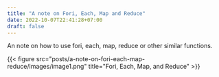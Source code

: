 ```yaml
---
title: "A note on Fori, Each, Map and Reduce"
date: 2022-10-07T22:41:28+07:00
draft: false
---
```


An note on how to use fori, each, map, reduce or other similar functions.

{{< figure src="posts/a-note-on-fori-each-map-reduce/images/image1.png" title="Fori, Each, Map, and Reduce" >}}